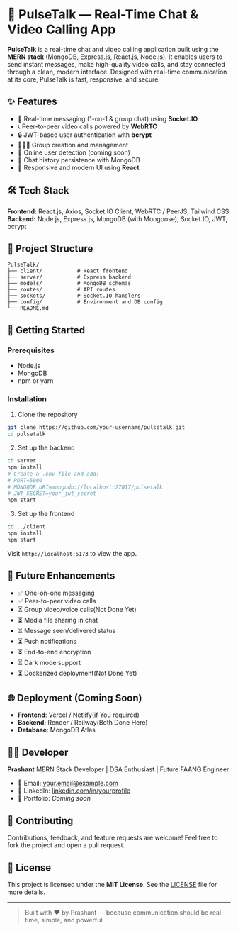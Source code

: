 # 🚀 PulseTalk — Real-Time Chat & Video Calling App

**PulseTalk** is a real-time chat and video calling application built using the **MERN stack** (MongoDB, Express.js, React.js, Node.js). It enables users to send instant messages, make high-quality video calls, and stay connected through a clean, modern interface. Designed with real-time communication at its core, PulseTalk is fast, responsive, and secure.

## ✨ Features

* 💬 Real-time messaging (1-on-1 & group chat) using **Socket.IO**
* 📞 Peer-to-peer video calls powered by **WebRTC**
* 🔒 JWT-based user authentication with **bcrypt**
* 🧑‍🤝‍🧑 Group creation and management
* 🧭 Online user detection (coming soon)
* 🧾 Chat history persistence with MongoDB
* 📱 Responsive and modern UI using **React**

## 🛠️ Tech Stack

**Frontend:** React.js, Axios, Socket.IO Client, WebRTC / PeerJS, Tailwind CSS
**Backend:** Node.js, Express.js, MongoDB (with Mongoose), Socket.IO, JWT, bcrypt

## 📁 Project Structure

```
PulseTalk/
├── client/           # React frontend
├── server/           # Express backend
├── models/           # MongoDB schemas
├── routes/           # API routes
├── sockets/          # Socket.IO handlers
├── config/           # Environment and DB config
└── README.md
```

## 🚀 Getting Started

### Prerequisites

* Node.js
* MongoDB
* npm or yarn

### Installation

1. Clone the repository

```bash
git clone https://github.com/your-username/pulsetalk.git
cd pulsetalk
```

2. Set up the backend

```bash
cd server
npm install
# Create a .env file and add:
# PORT=5000
# MONGODB_URI=mongodb://localhost:27017/pulsetalk
# JWT_SECRET=your_jwt_secret
npm start
```

3. Set up the frontend

```bash
cd ../client
npm install
npm start
```

Visit `http://localhost:5173` to view the app.

## 🔮 Future Enhancements

* ✅ One-on-one messaging
* ✅ Peer-to-peer video calls
* ⏳ Group video/voice calls(Not Done Yet)
* ⏳ Media file sharing in chat
* ⏳ Message seen/delivered status
* ⏳ Push notifications
* ⏳ End-to-end encryption
* ⏳ Dark mode support
* ⏳ Dockerized deployment(Not Done Yet)

## 🌐 Deployment (Coming Soon)

* **Frontend**: Vercel / Netlify(if You required)
* **Backend**: Render / Railway(Both Done Here)
* **Database**: MongoDB Atlas

## 👨‍💻 Developer

**Prashant**
MERN Stack Developer | DSA Enthusiast | Future FAANG Engineer

* 📧 Email: [your.email@example.com](prashantk.stu@gmail.com)
* 🔗 LinkedIn: [linkedin.com/in/yourprofile](https://www.linkedin.com/in/prashant-kumar-b82a07380/)
* 💼 Portfolio: *Coming soon*

## 🤝 Contributing

Contributions, feedback, and feature requests are welcome!
Feel free to fork the project and open a pull request.

## 📜 License

This project is licensed under the **MIT License**. See the [LICENSE](LICENSE) file for more details.

---

> Built with ❤️ by Prashant — because communication should be real-time, simple, and powerful.

